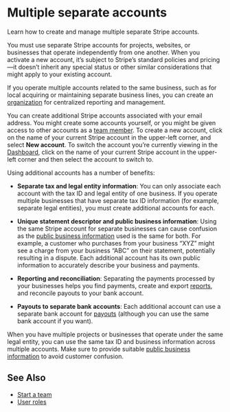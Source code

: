 # Multiple separate accounts

Learn how to create and manage multiple separate Stripe accounts.

You must use separate Stripe accounts for projects, websites, or businesses that operate independently from one another. When you activate a new account, it’s subject to Stripe’s standard policies and pricing—it doesn’t inherit any special status or other similar considerations that might apply to your existing account.

If you operate multiple accounts related to the same business, such as for local acquiring or maintaining separate business lines, you can create an [organization](https://docs.stripe.com/get-started/account/orgs.md) for centralized reporting and management.

You can create additional Stripe accounts associated with your email address. You might create some accounts yourself, or you might be given access to other accounts as a [team member](https://docs.stripe.com/get-started/account/teams.md). To create a new account, click on the name of your current Stripe account in the upper-left corner, and select **New account**. To switch the account you’re currently viewing in the [Dashboard](https://dashboard.stripe.com), click on the name of your current Stripe account in the upper-left corner and then select the account to switch to.

Using additional accounts has a number of benefits:

- **Separate tax and legal entity information**: You can only associate each account with the tax ID and legal entity of one business. If you operate multiple businesses that have separate tax ID information (for example, separate legal entities), you must create additional accounts for each.

- **Unique statement descriptor and public business information**: Using the same Stripe account for separate businesses can cause confusion as the [public business information](https://docs.stripe.com/get-started/account/activate.md#public-business-information) used is the same for both. For example, a customer who purchases from your business “XYZ” might see a charge from your business “ABC” on their statement, potentially resulting in a dispute. Each additional account has its own public information to accurately describe your business and payments.

- **Reporting and reconciliation**: Separating the payments processed by your businesses helps you find payments, create and export [reports](https://docs.stripe.com/stripe-reports.md), and reconcile payouts to your bank account.

- **Payouts to separate bank accounts**: Each additional account can use a separate bank account for [payouts](https://docs.stripe.com/payouts.md) (although you can use the same bank account if you want).

When you have multiple projects or businesses that operate under the same legal entity, you can use the same tax ID and business information across multiple accounts. Make sure to provide suitable [public business information](https://docs.stripe.com/get-started/account/activate.md#public-business-information) to avoid customer confusion.

## See Also

- [Start a team](https://docs.stripe.com/get-started/account/teams.md)
- [User roles](https://docs.stripe.com/get-started/account/teams/roles.md)
